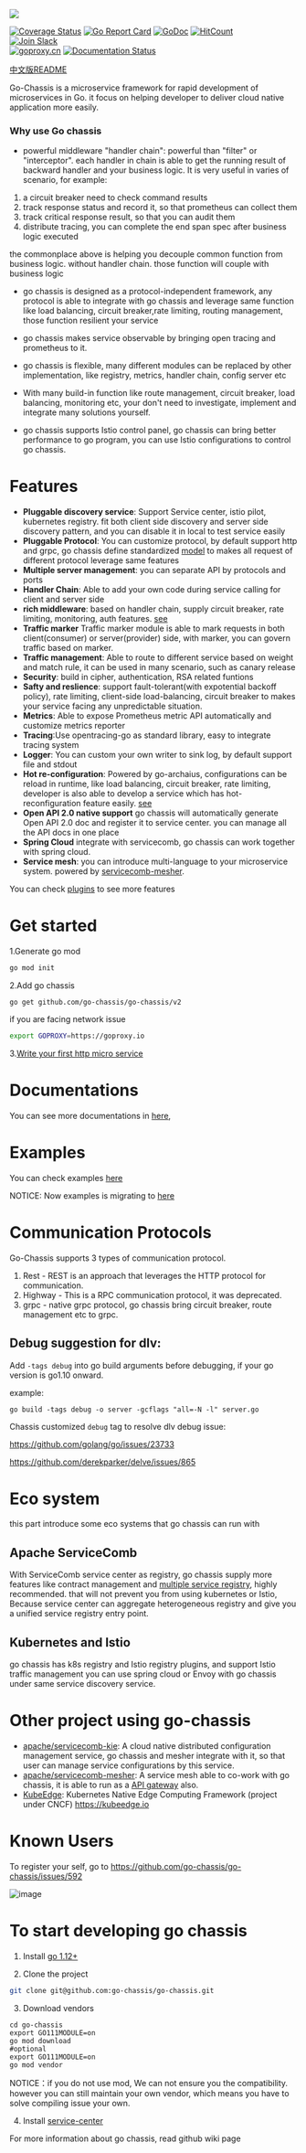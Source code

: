 ![](logo.png)

[![Coverage Status](https://coveralls.io/repos/github/go-chassis/go-chassis/badge.svg)](https://coveralls.io/github/go-chassis/go-chassis) 
[![Go Report Card](https://goreportcard.com/badge/github.com/go-chassis/go-chassis)](https://goreportcard.com/report/github.com/go-chassis/go-chassis) 
[![GoDoc](https://godoc.org/github.com/go-chassis/go-chassis?status.svg)](https://godoc.org/github.com/go-chassis/go-chassis)
[![HitCount](http://hits.dwyl.io/go-chassis/go-chassis.svg)](http://hits.dwyl.io/go-chassis/go-chassis)  
[![Join Slack](https://img.shields.io/badge/Join-Slack-orange.svg)](https://go-chassis.slack.com/)      
[![goproxy.cn](https://goproxy.cn/stats/github.com/go-chassis/go-chassis/badges/download-count.svg)](https://goproxy.cn)
[![Documentation Status](https://readthedocs.org/projects/go-chassis/badge/?version=latest)](https://go-chassis.readthedocs.io/en/latest/?badge=latest)
      
[中文版README](README_cn.md)

Go-Chassis is a microservice framework for rapid development of microservices in Go.
it focus on helping developer to deliver cloud native application more easily.

### Why use Go chassis
- powerful middleware "handler chain": 
powerful than "filter" or "interceptor". 
each handler in chain is able to get the running result of backward handler and your business logic.
It is very useful in varies of scenario, for example:
1. a circuit breaker need to check command results
2. track response status and record it, so that prometheus can collect them
3. track critical response result, so that you can audit them
4. distribute tracing, you can complete the end span spec after business logic executed

the commonplace above is helping you decouple common function from business logic. without handler chain. 
those function will couple with business logic

- go chassis is designed as a protocol-independent framework, any protocol 
is able to integrate with go chassis and leverage same function like load balancing,
circuit breaker,rate limiting, routing management, those function resilient your service

- go chassis makes service observable by bringing open tracing and prometheus to it.

- go chassis is flexible, many different modules can be replaced by other implementation, 
like registry, metrics, handler chain, config server etc 

- With many build-in function like route management, circuit breaker, load balancing, monitoring etc,
your don't need to investigate, implement and integrate many solutions yourself.

- go chassis supports Istio control panel, go chassis can bring better performance to go program, 
you can use Istio configurations to control go chassis.


# Features
 - **Pluggable discovery service**: Support Service center, istio pilot, kubernetes registry. 
 fit both client side discovery and server side discovery pattern, 
 and you can disable it in local to test service easily
 - **Pluggable Protocol**: 
 You can customize protocol, by default support http and grpc, go chassis define standardized [model](https://github.com/go-chassis/go-chassis/blob/master/core/invocation/invocation.go) to makes all request of different protocol leverage same features
 - **Multiple server management**: you can separate API by protocols and ports
 - **Handler Chain**: Able to add your own code during service calling for client and server side
  - **rich middleware**: based on handler chain, supply circuit breaker, rate limiting, monitoring, auth features. [see](https://go-chassis.readthedocs.io/en/latest/middleware.html)
 - **Traffic marker** Traffic marker module is able to mark requests in both client(consumer) or server(provider) side,
with marker, you can govern traffic based on marker.
 - **Traffic management**: Able to route to different service based on weight and match rule, it can be used in many scenario, such as canary release
 - **Security**: build in cipher, authentication, RSA related funtions
  - **Safty and reslience**: support fault-tolerant(with expotential backoff policy), rate limiting, client-side load-balancing, circuit breaker to makes your service facing any unpredictable situation.
 - **Metrics**: Able to expose Prometheus metric API automatically and customize metrics reporter
 - **Tracing**:Use opentracing-go as standard library, easy to integrate tracing system
 - **Logger**: You can custom your own writer to sink log, by default support file and stdout
 - **Hot re-configuration**: Powered by go-archaius, configurations can be reload in runtime, like load balancing, circuit breaker, rate limiting, developer is also able to develop a service which has hot-reconfiguration feature easily. [see](https://go-chassis.readthedocs.io/en/latest/user-guides/dynamic-conf.html#)
 - **Open API 2.0 native support** go chassis will automatically generate Open API 2.0 doc and register it to service center. you can manage all the API docs in one place
 - **Spring Cloud** integrate with servicecomb, go chassis can work together with spring cloud.
 - **Service mesh**: you can introduce multi-language to your microservice system. powered by [servicecomb-mesher](https://github.com/apache/servicecomb-mesher). 

You can check [plugins](https://github.com/go-chassis/go-chassis-extension) to see more features

# Get started 
1.Generate go mod
```bash
go mod init
```
2.Add go chassis 
```shell script
go get github.com/go-chassis/go-chassis/v2
```
if you are facing network issue 
```bash
export GOPROXY=https://goproxy.io
```

3.[Write your first http micro service](https://go-chassis.readthedocs.io/en/latest/getstarted/writing-rest.html)


# Documentations
You can see more documentations in [here](https://go-chassis.readthedocs.io/), 

# Examples
You can check examples [here](examples)

NOTICE: Now examples is migrating to [here](https://github.com/go-chassis/go-chassis-examples)
# Communication Protocols
Go-Chassis supports 3 types of communication protocol.
1. Rest - REST is an approach that leverages the HTTP protocol for communication.
2. Highway - This is a RPC communication protocol, it was deprecated.
3. grpc - native grpc protocol, go chassis bring circuit breaker, route management etc to grpc.
## Debug suggestion for dlv:
Add `-tags debug` into go build arguments before debugging, if your go version is go1.10 onward.

example:

```shell
go build -tags debug -o server -gcflags "all=-N -l" server.go
```

Chassis customized `debug` tag to resolve dlv debug issue:

https://github.com/golang/go/issues/23733

https://github.com/derekparker/delve/issues/865

# Eco system
this part introduce some eco systems that go chassis can run with
## Apache ServiceComb
With ServiceComb service center as registry, go chassis supply more features like contract management 
and [multiple service registry](https://github.com/apache/servicecomb-service-center/blob/master/docs/aggregate.md), 
highly recommended. that will not prevent you from using kubernetes or Istio, 
Because service center can aggregate heterogeneous registry 
and give you a unified service registry entry point.

## Kubernetes and Istio
go chassis has k8s registry and Istio registry plugins, and support Istio traffic management
you can use spring cloud or Envoy with go chassis under same service discovery service.

# Other project using go-chassis
- [apache/servicecomb-kie](https://github.com/apache/servicecomb-kie): 
A cloud native distributed configuration management service, go chassis and mesher integrate with it,
so that user can manage service configurations by this service.
- [apache/servicecomb-mesher](https://github.com/apache/servicecomb-mesher): 
A service mesh able to co-work with go chassis, 
it is able to run as a [API gateway](https://mesher.readthedocs.io/en/latest/configurations/edge.html) also.
- [KubeEdge](https://github.com/kubeedge/kubeedge): Kubernetes Native Edge Computing Framework (project under CNCF) https://kubeedge.io

# Known Users
To register your self, go to https://github.com/go-chassis/go-chassis/issues/592
 
 ![image](assets/logos/qutoutiao.PNG)

# To start developing go chassis

1. Install [go 1.12+](https://golang.org/doc/install) 

2. Clone the project

```sh
git clone git@github.com:go-chassis/go-chassis.git
```

3. Download vendors
```shell
cd go-chassis
export GO111MODULE=on 
go mod download
#optional
export GO111MODULE=on 
go mod vendor
```
NOTICE：if you do not use mod, We can not ensure you the compatibility. 
however you can still maintain your own vendor, 
which means you have to solve compiling issue your own.


4. Install [service-center](http://servicecomb.apache.org/release/)

For more information about go chassis, read github wiki page

